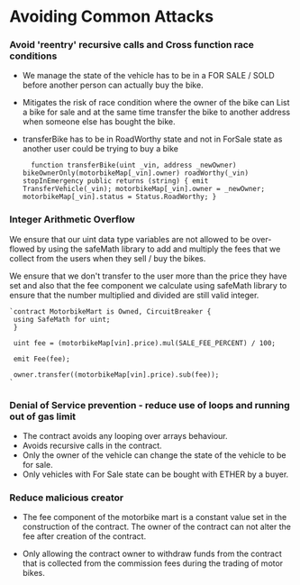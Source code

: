 # Avoiding Common Attacks

### Avoid 'reentry' recursive calls and Cross function race conditions

* We manage the state of the vehicle has to be in a FOR SALE / SOLD before another person can actually buy the bike. 

* Mitigates the risk of race condition where the owner of the bike can List a bike for sale and at the same time transfer the bike to another address when someone else has bought the bike. 

* transferBike has to be in RoadWorthy state and not in ForSale state as another user could be trying to buy a bike 


    `  function transferBike(uint _vin, address _newOwner) bikeOwnerOnly(motorbikeMap[_vin].owner) roadWorthy(_vin) stopInEmergency public returns (string) {
         emit TransferVehicle(_vin);
         motorbikeMap[_vin].owner = _newOwner;
         motorbikeMap[_vin].status = Status.RoadWorthy;
     }`

### Integer Arithmetic Overflow

We ensure that our uint data type variables are not allowed to be over-flowed by using the safeMath library to add and multiply the fees that we collect from the users when they sell / buy the bikes. 

We ensure that we don't transfer to the user more than the price they have set and also that the fee component we calculate using safeMath library to ensure that the number multiplied and divided are still valid integer. 


    `contract MotorbikeMart is Owned, CircuitBreaker {
     using SafeMath for uint;
     }
     
     uint fee = (motorbikeMap[vin].price).mul(SALE_FEE_PERCENT) / 100;

     emit Fee(fee);

     owner.transfer((motorbikeMap[vin].price).sub(fee));
    `
 
 ### Denial of Service prevention - reduce use of loops and running out of gas limit
 
 * The contract avoids any looping over arrays behaviour.  
 * Avoids recursive calls in the contract. 
 * Only the owner of the vehicle can change the state of the vehicle to be for sale. 
 * Only vehicles with For Sale state can be bought with ETHER by a buyer.
 
 ### Reduce malicious creator
 
 * The fee component of the motorbike mart is a constant value set in the construction of the contract. The owner of the contract can not alter the fee after creation of the contract. 
 
* Only allowing the contract owner to withdraw funds from the contract that is collected from the commission fees during the trading of motor bikes. 
 
 

